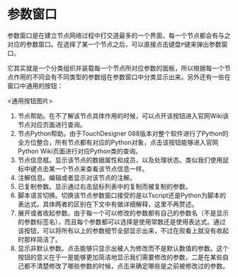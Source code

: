 # 参数窗口

参数窗口是在建立节点网络过程中打交道最多的一个界面，每一个节点都会有与之对应的参数窗口。在选择了某一个节点之后，可以直接点击键盘`P`键来弹出参数窗口。

它其实就是一个分类组织并装载每一个节点所对应参数的面板，所以根据每一个节点作用的不同会有不同类型的参数组在参数窗口中分类显示出来。另外还有一些在窗口中通用的按钮：

<通用按钮图片>

1. 节点帮助。在不了解该节点具体作用的时候，可以点开该按钮进入官网Wiki该节点对应页面进行查询。
2. 节点Python帮助。由于TouchDesigner 088版本对整个软件进行了Python的全方位整合，所有节点都有对应的Python对象，点击该按钮能够进入官网Python Wiki页面进行对应Python类的查询。
3. 节点信息框。显示该节点的数据属性和成员，以及处理状态。类似我们使用鼠标中键点击某一个节点来查看该节点信息一样。
4. 注解信息。编辑或者显示对该节点的注解。
5. 已复制参数。显示通过右击鼠标列表中的复制而被复制的参数。
6. 脚本语言切换。切换该节点参数窗口接受的是以Tscript还是Python为脚本的表达式。具体两者的区别在下文中有做详细解释，这里不再赘述。
7. 展开或者收起参数。由于每一个可以修改的参数都有自己的参数名（不是显示的参数标签名），而且每个参数都可以选择是使用常数还是使用表达式。通过该按钮，可以将所有以上的参数细节全部显示出来，不过在观看上就没有收起时那样简洁了。
8. 显示非默认参数。点击能够只显示出被人为修改而不是默认数值的参数。这个按钮的意义在于一是能够更加简洁地显示我们需要修改的参数，二是在某些自己都不清楚修改了哪些参数的时候，点击来确定哪些是之前被修改过的参数。